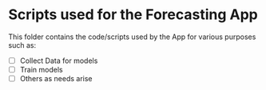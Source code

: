 # Scripts used for the Forecasting App

This folder contains the code/scripts used by the App for various purposes such
as:
* [ ] Collect Data for models
* [ ] Train models  
* [ ] Others as needs arise